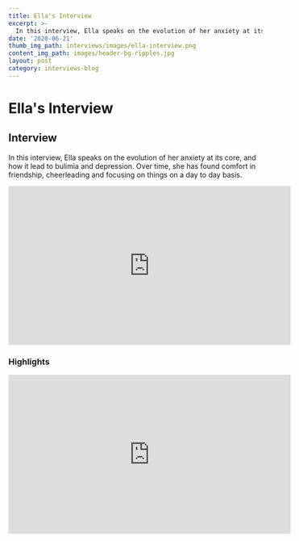 ```yaml
---
title: Ella's Interview
excerpt: >-
  In this interview, Ella speaks on the evolution of her anxiety at its core, and how it lead to bulimia and depression.
date: '2020-06-21'
thumb_img_path: interviews/images/ella-interview.png
content_img_path: images/header-bg-ripples.jpg
layout: post
category: interviews-blog
---
```


# Ella's Interview 

## Interview
In this interview, Ella speaks on the evolution of her anxiety at its core, and how it lead to bulimia and depression. Over time, she has found comfort in friendship, cheerleading and focusing on things on a day to day basis.
<iframe width="560" height="315" src="https://www.youtube.com/embed/s8nRIcRo-i8" frameborder="0" allow="accelerometer; autoplay; encrypted-media; gyroscope; picture-in-picture" allowfullscreen></iframe>

### Highlights
<iframe width="560" height="315" src="https://www.youtube.com/embed/f-ymO7lLKzI" frameborder="0" allow="accelerometer; autoplay; encrypted-media; gyroscope; picture-in-picture" allowfullscreen></iframe>
